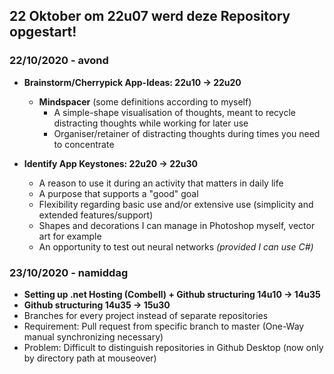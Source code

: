 ## 22 Oktober om 22u07 werd deze Repository opgestart!

### 22/10/2020 - avond
- <b>Brainstorm/Cherrypick App-Ideas: 22u10 -> 22u20</b>
  - <b>Mindspacer</b> (some definitions according to myself)
    - A simple-shape visualisation of thoughts, meant to recycle distracting thoughts while working for later use
    - Organiser/retainer of distracting thoughts during times you need to concentrate

- <b>Identify App Keystones: 22u20 -> 22u30</b>
  - A reason to use it during an activity that matters in daily life
  - A purpose that supports a "good" goal
  - Flexibility regarding basic use and/or extensive use (simplicity and extended features/support)
  - Shapes and decorations I can manage in Photoshop myself, vector art for example
  - An opportunity to test out neural networks <i>(provided I can use C#)</i>

### 23/10/2020 - namiddag
-  <b>Setting up .net Hosting (Combell) + Github structuring 14u10 -> 14u35</b>  
-  <b>Github structuring 14u35 -> 15u30</b>  
  - Branches for every project instead of separate repositories
  - Requirement: Pull request from specific branch to master (One-Way manual synchronizing necessary)
  - Problem: Difficult to distinguish repositories in Github Desktop (now only by directory path at mouseover)
